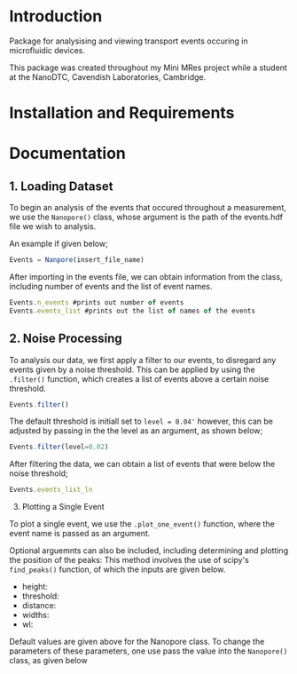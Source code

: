 # Introduction
Package for analysising and viewing transport events occuring in microfluidic devices. 

This package was created throughout my Mini MRes project while a student at the NanoDTC, Cavendish Laboratories, Cambridge. 

# Installation and Requirements

# Documentation

## 1. Loading Dataset

To begin an analysis of the events that occured throughout a measurement, we use the `Nanopore()` class, whose argument is the path of the events.hdf file we wish to analysis. 

An example if given below; 

```js
Events = Nanpore(insert_file_name)
```

After importing in the events file, we can obtain information from the class, including number of events and the list of event names. 

```js
Events.n_events #prints out number of events 
Events.events_list #prints out the list of names of the events
```

## 2. Noise Processing 

To analysis our data, we first apply a filter to our events, to disregard any events given by a noise threshold. This can be applied by using the `.filter()` function, which creates a list of events above a certain noise threshold. 

```js
Events.filter()
```

The default threshold is initiall set to `level = 0.04'` however, this can be adjusted by passing in the the level as an argument, as shown below; 

```js
Events.filter(level=0.02)
```

After filtering the data, we can obtain a list of events that were below the noise threshold; 

```js
Events.events_list_ln
```

3. Plotting a Single Event 

To plot a single event, we use the `.plot_one_event()` function, where the event name is passed as an argument. 

Optional arguemnts can also be included, including determining and plotting the position of the peaks: This method involves the use of scipy's `find_peaks()` function, of which the inputs are given below. 
- height: 
- threshold: 
- distance:
- widths:
- wl:

Default values are given above for the Nanopore class. To change the parameters of these parameters, one use pass the value into the `Nanopore()` class, as given below




